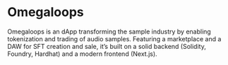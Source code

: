 # Omegaloops
Omegaloops is an dApp transforming the sample industry by enabling tokenization and trading of audio samples. Featuring a marketplace and a DAW for SFT creation and sale, it’s built on a solid backend (Solidity, Foundry, Hardhat) and a modern frontend (Next.js).
